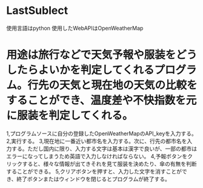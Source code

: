 # LastSublect

使用言語はpython
使用したWebAPIはOpenWeatherMap

# 用途は旅行などで天気予報や服装をどうしたらよいかを判定してくれるプログラム。行先の天気と現在地の天気の比較をすることができ、温度差や不快指数を元に服装を判定してくれる。

1,プログラムソースに自分の登録したOpenWeatherMapのAPI_keyを入力する。
2,実行する。
3,現在地に一番近い都市名を入力する。次に、行先の都市名を入力する。ただし国内に限り、入力する文字は基本は漢字で良いが、一部の都市はエラーになってしまうため英語で入力しなければならない。
4,予報ボタンをクリックすると、様々な情報が出てきそれを見て服装を決めたり、傘の有無を判断することができる。
5,クリアボタンを押すと、入力した文字を消すことができ、終了ボタンまたはウィンドウを閉じるとプログラムが終了する。
